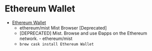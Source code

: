 # Ethereum Wallet
- [Ethereum Wallet](https://github.com/ethereum/mist)
  -  ethereum/mist Mist Browser [Deprecated]
  - [DEPRECATED] Mist. Browse and use Ðapps on the Ethereum network. - ethereum/mist
  - `brew cask install Ethereum Wallet`
